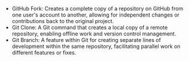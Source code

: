 - GitHub Fork: Creates a complete copy of a repository on GitHub from one user's account to another, allowing for independent changes or contributions back to the original project.
- Git Clone: A Git command that creates a local copy of a remote repository, enabling offline work and version control management.
- Git Branch: A feature within Git for creating separate lines of development within the same repository, facilitating parallel work on different features or fixes.
